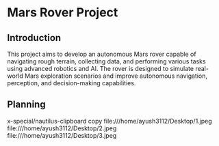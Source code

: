 # Mars Rover Project

## Introduction
This project aims to develop an autonomous Mars rover capable of navigating rough terrain, collecting data, and performing various tasks using advanced robotics and AI. The rover is designed to simulate real-world Mars exploration scenarios and improve autonomous navigation, perception, and decision-making capabilities.

## Planning
 x-special/nautilus-clipboard
copy
file:///home/ayush3112/Desktop/1.jpeg
file:///home/ayush3112/Desktop/2.jpeg
file:///home/ayush3112/Desktop/3.jpeg

